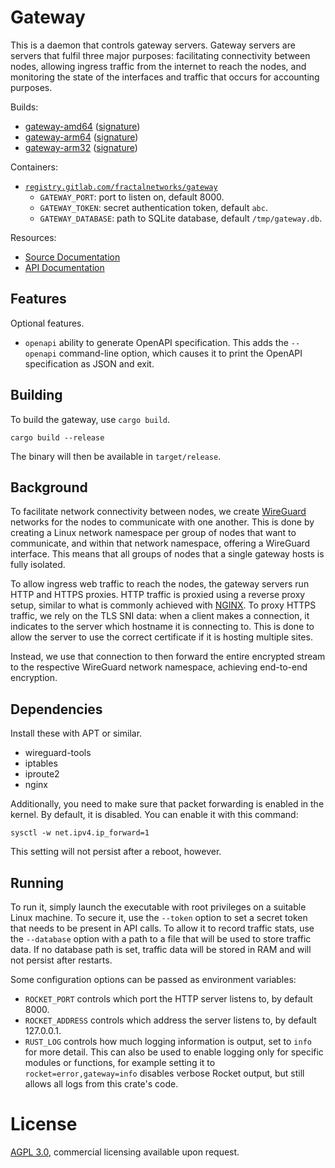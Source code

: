 # Gateway

This is a daemon that controls gateway servers. Gateway servers are servers that
fulfil three major purposes: facilitating connectivity between nodes,
allowing ingress traffic from the internet to reach the nodes, and monitoring
the state of the interfaces and traffic that occurs for accounting purposes.

Builds:
- [gateway-amd64][] ([signature][gateway-amd64.sig])
- [gateway-arm64][] ([signature][gateway-arm64.sig])
- [gateway-arm32][] ([signature][gateway-arm32.sig])

Containers:
- [`registry.gitlab.com/fractalnetworks/gateway`][registry]
    - `GATEWAY_PORT`: port to listen on, default 8000.
    - `GATEWAY_TOKEN`: secret authentication token, default `abc`.
    - `GATEWAY_DATABASE`: path to SQLite database, default `/tmp/gateway.db`.

Resources:
- [Source Documentation][rustdoc]
- [API Documentation][openapi]

## Features

Optional features.

- `openapi` ability to generate OpenAPI specification. This adds the `--openapi` command-line option,
  which causes it to print the OpenAPI specification as JSON and exit.

## Building

To build the gateway, use `cargo build`.

    cargo build --release

The binary will then be available in `target/release`.

## Background

To facilitate network connectivity between nodes, we create
[WireGuard][wireguard] networks
for the nodes to communicate with one another. This is done by creating a Linux
network namespace per group of nodes that want to communicate, and within that
network namespace, offering a WireGuard interface. This means that all groups
of nodes that a single gateway hosts is fully isolated.

To allow ingress web traffic to reach the nodes, the gateway servers run
HTTP and HTTPS proxies. HTTP traffic is proxied using a reverse proxy setup,
similar to what is commonly achieved with [NGINX][nginx]. To proxy HTTPS traffic, we
rely on the TLS SNI data: when a client makes a connection, it indicates
to the server which hostname it is connecting to. This is done to allow the
server to use the correct certificate if it is hosting multiple sites.

Instead, we use that connection to then forward the entire encrypted stream
to the respective WireGuard network namespace, achieving end-to-end encryption.

## Dependencies

Install these with APT or similar.

- wireguard-tools
- iptables
- iproute2
- nginx

Additionally, you need to make sure that packet forwarding is enabled in the
kernel. By default, it is disabled. You can enable it with this command:

    sysctl -w net.ipv4.ip_forward=1

This setting will not persist after a reboot, however.

## Running

To run it, simply launch the executable with root privileges on a suitable
Linux machine. To secure it, use the `--token` option to set a secret token
that needs to be present in API calls. To allow it to record traffic stats,
use the `--database` option with a path to a file that will be used to store
traffic data. If no database path is set, traffic data will be stored in RAM
and will not persist after restarts.

Some configuration options can be passed as environment variables:

- `ROCKET_PORT` controls which port the HTTP server listens to, by default 8000.
- `ROCKET_ADDRESS` controls which address the server listens to, by default 127.0.0.1.
- `RUST_LOG` controls how much logging information is output, set to `info` for
  more detail. This can also be used to enable logging only for specific modules
  or functions, for example setting it to `rocket=error,gateway=info` disables
  verbose Rocket output, but still allows all logs from this crate's code.

# License

[AGPL 3.0](LICENSE.md), commercial licensing available upon request.

[sqlite]: https://sqlite.org/
[rust]: https://rust-lang.org/
[wireguard]: https://wireguard.com/
[nginx]: https://nginx.org/
[tokio]: https://tokio.rs/
[rocket]: https://rocket.rs/
[rustup]: https://rustup.rs/

[gateway-amd64]: https://fractalnetworks.gitlab.io/gateway/gateway-amd64
[gateway-arm64]: https://fractalnetworks.gitlab.io/gateway/gateway-arm64
[gateway-arm32]: https://fractalnetworks.gitlab.io/gateway/gateway-arm32

[gateway-amd64.sig]: https://fractalnetworks.gitlab.io/gateway/gateway-amd64.sig
[gateway-arm64.sig]: https://fractalnetworks.gitlab.io/gateway/gateway-arm64.sig
[gateway-arm32.sig]: https://fractalnetworks.gitlab.io/gateway/gateway-arm32.sig

[rustdoc]: https://fractalnetworks.gitlab.io/gateway/doc/gateway
[openapi]: https://fractalnetworks.gitlab.io/gateway/api
[registry]: https://gitlab.com/fractalnetworks/gateway/container_registry

